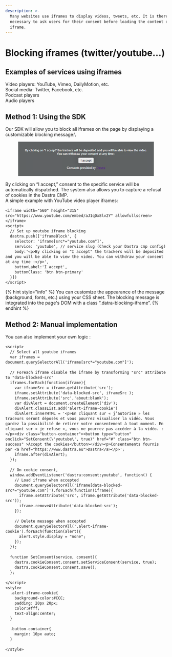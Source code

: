 ```yaml
---
description: >-
  Many websites use iframes to display videos, tweets, etc. It is therefore
  necessary to ask users for their consent before loading the content of the
  iframe.
---
```


# Blocking iframes (twitter/youtube...)

## Examples of services using iframes

Video players: YouTube, Vimeo, DailyMotion, etc.\
Social media: Twitter, Facebook, etc.\
Podcast players\
Audio players

## Method 1: Using the SDK

Our SDK will allow you to block all iframes on the page by displaying a customizable blocking message:\


<figure><img src="../../../../.gitbook/assets/image.png" alt=""><figcaption></figcaption></figure>

By clicking on “I accept,” consent to the specific service will be automatically dispatched. The system also allows you to capture a refusal of cookies in the Dastra CMP.\
A simple example with YouTube video player iframes:

```markup
<iframe width="560" height="315" src="https://www.youtube.com/embed/aJ1qDx8lv2Y" allowfullscreen></iframe>
<script>
  // Set up youtube iframe blocking
  dastra.push(['iframeBlock', {
    selector: 'iframe[src*="youtube.com"]',
    service: 'youtube', // service slug (Check your Dastra cmp config)
    body:'<p>By clicking on "I accept" the trackers will be deposited and you will be able to view the video. You can withdraw your consent at any time :</p>',
    buttonLabel:'I accept',
    buttonClass: 'btn btn-primary'
  }])
</script>
```

{% hint style="info" %}
You can customize the appearance of the message (background, fonts, etc.) using your CSS sheet. The blocking message is integrated into the page's DOM with a class “.datra-blocking-iframe”.
{% endhint %}

## Method 2: Manual implementation

You can also implement your own logic :&#x20;

```markup
<script>
  // Select all youtube iframes 
  var iframes = document.querySelectorAll('iframe[src*="youtube.com"]');

  // Foreach iframe disable the iframe by transforming "src" attribute to "data-blocked-src"
  iframes.forEach(function(iframe){
    var iframeSrc = iframe.getAttribute('src');
    iframe.setAttribute('data-blocked-src', iframeSrc );
    iframe.setAttribute('src','about:blank');
    var divAlert = document.createElement('div');
    divAlert.classList.add('alert-iframe-cookie')
    divAlert.innerHTML = '<p>En cliquant sur « j’autorise » les traceurs seront déposés et vous pourrez visualiser la vidéo. Vous gardez la possibilité de retirer votre consentement à tout moment. En cliquant sur « je refuse », vous ne pourrez pas accéder à la vidéo. : </p><div class="button-container"><button type="button" onclick="SetConsent(\'youtube\', true)" href="#" class="btn btn-success" >Accept the cookies</button></div><p>Consentements fournis par <a href="https://www.dastra.eu">Dastra</a></p>';
    iframe.after(divAlert);
  });

  // On cookie consent, 
  window.addEventListener('dastra:consent:youtube', function() {
    // Load iframe when accepted
    document.querySelectorAll('iframe[data-blocked-src*="youtube.com"]').forEach(function(iframe){
      iframe.setAttribute('src', iframe.getAttribute('data-blocked-src'));
      iframe.removeAttribute('data-blocked-src');
    });
    
    // Delete message when accepted
    document.querySelectorAll('.alert-iframe-cookie').forEach(function(alert){
      alert.style.display = "none";
    });
  });

  function SetConsent(service, consent){
    dastra.cookieConsent.consent.setServiceConsent(service, true);
    dastra.cookieConsent.consent.save();
  };

</script>
<style>
  .alert-iframe-cookie{
    background-color:#CCC;
    padding: 20px 20px;
    color:#fff;
    text-align:center;
  }
  
  .button-container{
    margin: 10px auto; 
  }
  
</style>
```
